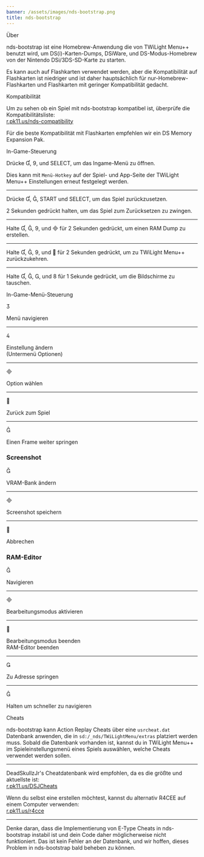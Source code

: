 ```yaml
---
banner: /assets/images/nds-bootstrap.png
title: nds-bootstrap
---
```


<div id="about" class="section-title">Über</div>
<div class="section-body">
    <p>
        nds-bootstrap ist eine Homebrew-Anwendung die von TWiLight Menu++ benutzt wird, um DS(i)-Karten-Dumps, DSiWare, und DS-Modus-Homebrew von der Nintendo DSi/3DS-SD-Karte zu starten.
    </p>
    <p>
        Es kann auch auf Flashkarten verwendet werden, aber die Kompatibilität auf Flashkarten ist niedriger und ist daher hauptsächlich für nur-Homebrew-Flashkarten und Flashkarten mit geringer Kompatibilität gedacht.
    </p>
</div>

<div id="compatibility" class="section-title">Kompatibilität</div>
<div class="section-body">
    <p>
        Um zu sehen ob ein Spiel mit nds-bootstrap kompatibel ist, überprüfe die Kompatibilitätsliste:<br><a href="https://r.pk11.us/nds-compatibility">r.pk11.us/nds-compatibility</a>
    </p>
    <p>
        Für die beste Kompatibilität mit Flashkarten empfehlen wir ein DS Memory Expansion Pak.
    </p>
</div>

<div id="controls" class="section-title">In-Game-Steuerung</div>
<div class="section-body">
    <p>
        Drücke &#xE004;, &#xE07A;, und SELECT, um das Ingame-Menü zu öffnen.
    </p>
    <p>
        Dies kann mit <code>Menü-Hotkey</code> auf der Spiel- und App-Seite der TWiLight Menu++ Einstellungen erneut festgelegt werden.
    </p>
    <hr>
    <p>
        Drücke &#xE004;, &#xE005;, START und SELECT, um das Spiel zurückzusetzen.
    </p>
    <p>
        2 Sekunden gedrückt halten, um das Spiel zum Zurücksetzen zu zwingen.
    </p>
    <hr>
    <p>
        Halte &#xE004;, &#xE005;, &#xE07A;, und &#xE000; für 2 Sekunden gedrückt, um einen RAM Dump zu erstellen.
    </p>
    <hr>
    <p>
        Halte &#xE004;, &#xE005;, &#xE07A;, und &#xE001; für 2 Sekunden gedrückt, um zu TWiLight Menu++ zurückzukehren.
    </p>
    <hr>
    <p>
        Halte &#xE004;, &#xE005;, &#xE002;, und &#xE079; für 1 Sekunde gedrückt, um die Bildschirme zu tauschen.
    </p>
</div>

<div id="menu-controls" class="section-title">In-Game-Menü-Steuerung</div>
<div class="section-body">
    <div class="button-action-group">
        <p class="button-action button">&#xE07D;</p>
        <p class="button-action-text">Menü navigieren</p>
    </div>
    <hr>
    <div class="button-action-group">
        <p class="button-action button">&#xE07E;</p>
        <p class="button-action-text">Einstellung ändern<br>(Untermenü Optionen)</p>
    </div>
    <hr>
    <div class="button-action-group">
        <p class="button-action button">&#xE000;</p>
        <p class="button-action-text">Option wählen</p>
    </div>
    <hr>
    <div class="button-action-group">
        <p class="button-action button">&#xE001;</p>
        <p class="button-action-text">Zurück zum Spiel</p>
    </div>
    <hr>
    <div class="button-action-group">
        <p class="button-action button">&#xE005;</p>
        <p class="button-action-text">Einen Frame weiter springen</p>
    </div>
    <h3>Screenshot</h3>
    <div class="button-action-group">
        <p class="button-action button">&#xE006;</p>
        <p class="button-action-text">VRAM-Bank ändern</p>
    </div>
    <hr>
    <div class="button-action-group">
        <p class="button-action button">&#xE000;</p>
        <p class="button-action-text">Screenshot speichern</p>
    </div>
    <hr>
    <div class="button-action-group">
        <p class="button-action button">&#xE001;</p>
        <p class="button-action-text">Abbrechen</p>
    </div>
    <h3>RAM-Editor</h3>
    <div class="button-action-group">
        <p class="button-action button">&#xE006;</p>
        <p class="button-action-text">Navigieren</p>
    </div>
    <hr>
    <div class="button-action-group">
        <p class="button-action button">&#xE000;</p>
        <p class="button-action-text">Bearbeitungsmodus aktivieren</p>
    </div>
    <hr>
    <div class="button-action-group">
        <p class="button-action button">&#xE001;</p>
        <p class="button-action-text">Bearbeitungsmodus beenden<br>RAM-Editor beenden</p>
    </div>
    <hr>
    <div class="button-action-group">
        <p class="button-action button">&#xE003;</p>
        <p class="button-action-text">Zu Adresse springen</p>
    </div>
    <hr>
    <div class="button-action-group">
        <p class="button-action button">&#xE005;</p>
        <p class="button-action-text">Halten um schneller zu navigieren</p>
    </div>
</div>

<div id="cheats" class="section-title">Cheats</div>
<div class="section-body">
    <p>
        nds-bootstrap kann Action Replay Cheats über eine <code>usrcheat.dat</code> Datenbank anwenden, die in <code>sd:/_nds/TWiLightMenu/extras</code> platziert werden muss. Sobald die Datenbank vorhanden ist, kannst du in TWiLight Menu++ im Spieleinstellungsmenü eines Spiels auswählen, welche Cheats verwendet werden sollen.
    </p>
    <hr>
    <p>
        DeadSkullzJr's Cheatdatenbank wird empfohlen, da es die größte und aktuellste ist:<br><a href="https://r.pk11.us/DSJCheats">r.pk11.us/DSJCheats</a>
    </p>
    <p>
        Wenn du selbst eine erstellen möchtest, kannst du alternativ R4CEE auf einem Computer verwenden:<br><a href="https://r.pk11.us/r4cce">r.pk11.us/r4cce</a>
    </p>
    <hr>
    <p>
        Denke daran, dass die Implementierung von E-Type Cheats in nds-bootstrap instabil ist und dein Code daher möglicherweise nicht funktioniert. Das ist kein Fehler an der Datenbank, und wir hoffen, dieses Problem in nds-bootstrap bald beheben zu können.
    </p>
</div>
